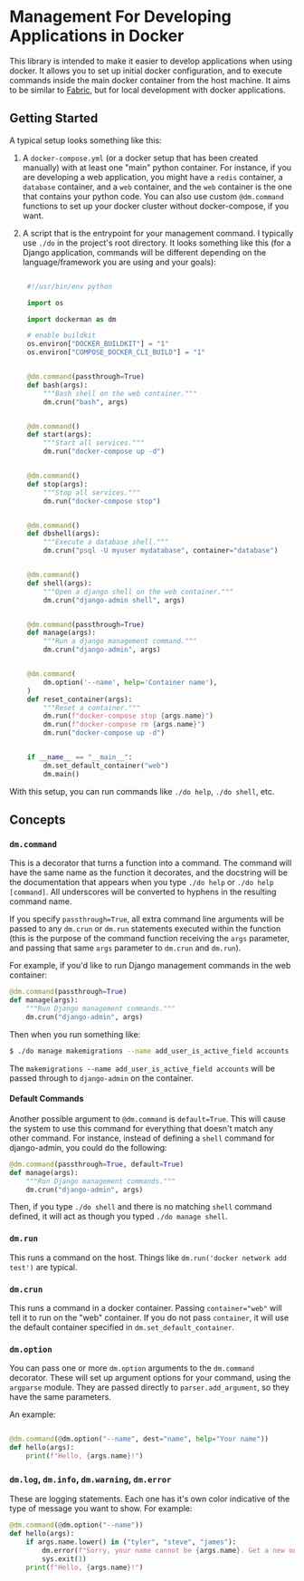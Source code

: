 # Management For Developing Applications in Docker

This library is intended to make it easier to develop applications when
using docker. It allows you to set up initial docker configuration, and to
execute commands inside the main docker container from the host machine. It 
aims to be similar to [Fabric](https://fabfile.org), but for local development 
with docker applications.

## Getting Started

A typical setup looks something like this:

1. A `docker-compose.yml` (or a docker setup that has been created manually)
   with at least one "main" python container. For instance, if you are
   developing a web application, you might have a `redis` container, a
   `database` container, and a `web` container, and the `web` container is the
   one that contains your python code. You can also use custom `@dm.command`
   functions to set up your docker cluster without docker-compose, if you want.
2. A script that is the entrypoint for your management command. I typically use
   `./do` in the project's root directory. It looks something like this (for a 
   Django application, commands will be different depending on the language/framework
   you are using and your goals):

   ```python

    #!/usr/bin/env python

    import os

    import dockerman as dm

    # enable buildkit
    os.environ["DOCKER_BUILDKIT"] = "1"
    os.environ["COMPOSE_DOCKER_CLI_BUILD"] = "1"


    @dm.command(passthrough=True)
    def bash(args):
        """Bash shell on the web container."""
        dm.crun("bash", args)


    @dm.command()
    def start(args):
        """Start all services."""
        dm.run("docker-compose up -d")


    @dm.command()
    def stop(args):
        """Stop all services."""
        dm.run("docker-compose stop")


    @dm.command()
    def dbshell(args):
        """Execute a database shell."""
        dm.crun("psql -U myuser mydatabase", container="database")


    @dm.command()
    def shell(args):
        """Open a django shell on the web container."""
        dm.crun("django-admin shell", args)


    @dm.command(passthrough=True)
    def manage(args):
        """Run a django management command."""
        dm.crun("django-admin", args)


    @dm.command(
        dm.option('--name', help='Container name'),
    )
    def reset_container(args):
        """Reset a container."""
        dm.run(f"docker-compose stop {args.name}")
        dm.run(f"docker-compose rm {args.name}")
        dm.run("docker-compose up -d")


    if __name__ == "__main__":
        dm.set_default_container("web")
        dm.main()
     ```

With this setup, you can run commands like `./do help`, `./do shell`, etc.

## Concepts

### `dm.command`

This is a decorator that turns a function into a command. The command will have
the same name as the function it decorates, and the docstring will be the
documentation that appears when you type `./do help` or `./do help [command]`.
All underscores will be converted to hyphens in the resulting command name.

If you specify `passthrough=True`, all extra command line arguments will be
passed to any `dm.crun` or `dm.run` statements executed within the function
(this is the purpose of the command function receiving the `args` parameter,
and passing that same `args` parameter to `dm.crun` and `dm.run`).

For example, if you'd like to run Django management commands in the web
container:

```python
@dm.command(passthrough=True)
def manage(args):
    """Run Django management commands."""
    dm.crun("django-admin", args)
```

Then when you run something like:

```bash
$ ./do manage makemigrations --name add_user_is_active_field accounts
```

The `makemigrations --name add_user_is_active_field accounts` will be passed
through to `django-admin` on the container.

#### Default Commands

Another possible argument to `@dm.command` is `default=True`. This will cause
the system to use this command for everything that doesn't match any other
command. For instance, instead of defining a `shell` command for django-admin,
you could do the following:

```python
@dm.command(passthrough=True, default=True)
def manage(args):
    """Run Django management commands."""
    dm.crun("django-admin", args)
```

Then, if you type `./do shell` and there is no matching `shell` command
defined, it will act as though you typed `./do manage shell`.

### `dm.run`

This runs a command on the host. Things like
`dm.run('docker network add test')` are typical.

### `dm.crun`

This runs a command in a docker container. Passing `container="web"` will tell
it to run on the "web" container. If you do not pass `container`, it will use
the default container specified in `dm.set_default_container`.

### `dm.option`

You can pass one or more `dm.option` arguments to the `dm.command` decorator.
These will set up argument options for your command, using the `argparse`
module. They are passed directly to `parser.add_argument`, so they have the
same parameters.

An example:

```python

@dm.command(@dm.option("--name", dest="name", help="Your name"))
def hello(args):
    print(f"Hello, {args.name}!")
```

### `dm.log`, `dm.info`, `dm.warning`, `dm.error`

These are logging statements. Each one has it's own color indicative of the
type of message you want to show. For example:


```python
@dm.command(@dm.option("--name"))
def hello(args):
    if args.name.lower() in ("tyler", "steve", "james"):
        dm.error(f"Sorry, your name cannot be {args.name}. Get a new one.")
        sys.exit(1)
    print(f"Hello, {args.name}!")
```
